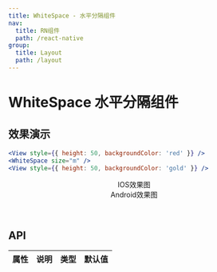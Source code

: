 ```yaml
---
title: WhiteSpace - 水平分隔组件
nav:
  title: RN组件
  path: /react-native
group:
  title: Layout
  path: /layout
---
```


# WhiteSpace 水平分隔组件

## 效果演示

```jsx | pure
<View style={{ height: 50, backgroundColor: 'red' }} />
<WhiteSpace size="m" />
<View style={{ height: 50, backgroundColor: 'gold' }} />
```

<center>
  <div style={{ display: 'flex', width: 750 }}>
    <div style={{ width: 375 }}>IOS效果图</div>
    <div style={{ width: 375 }}>Android效果图</div>
  </div>
</center>
<center>
  <figure>
    <img
      alt=""
      src="https://td-dev-public.oss-cn-hangzhou.aliyuncs.com/maoyes-app/1607426978472836189.png"
      style={{ width: 375, marginRight: 10 }}
    />
    <img
      alt=""
      src="https://timgsa.baidu.com/timg?image&quality=80&size=b9999_10000&sec=1607430991524&di=24c0bf75a6d0efeff1c48e13829eca72&imgtype=0&src=http%3A%2F%2Fattach.bbs.miui.com%2Fforum%2F201308%2F23%2F220651x9b0h4kru904ozre.jpg"
      style={{ width: 375 }}
    />
  </figure>
</center>

## API

| 属性 | 说明 | 类型 | 默认值 |
| ---- | ---- | ---- | ------ |

